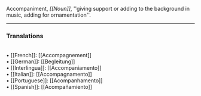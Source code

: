 Accompaniment, <i>[[Noun]]</i>, ''giving support or adding to the background in music, adding for ornamentation''. 
<HR> <P> <H3>Translations</H3>
<BR>• [[French]]: [[Accompagnement]]
<BR>• [[German]]: [[Begleitung]]
<BR>• [[Interlingua]]: [[Accompaniamento]]
<BR>• [[Italian]]: [[Accompagnamento]]
<BR>• [[Portuguese]]: [[Acompanhamento]]
<BR>• [[Spanish]]: [[Acompañamiento]]
<BR>
